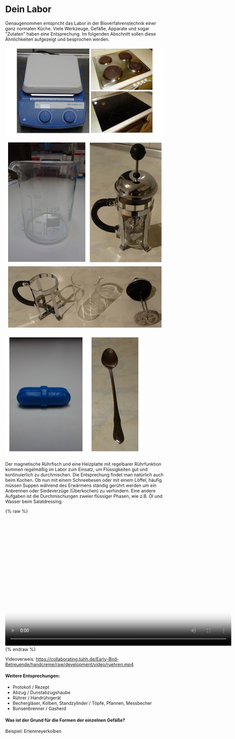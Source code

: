 # Dein Labor

Genaugenommen entspricht das Labor in der Bioverfahrenstechnik einer ganz normalen Küche. Viele Werkzeuge, Gefäße, Apparate und sogar "Zutaten" haben eine Entsprechung. Im folgenden Abschnitt sollen diese Ähnlichkeiten aufgezeigt und besprochen werden.

![Vergleich von Heizplatten aus dem Labor (links) und in der heimischen Küche (rechts, Kochplatte oder Ceranfeld). Fotos aufgenommen vom Institut für Technische Biokatalyse.](./abb/labor/kochplatteVgl.jpg)

![Vergleich eines Labor-Becherglases (oben links) und eines hitzebeständigen Becherglases einer Press-Stempelkaffeekanne. Zusammengesetzt (oben rechts) und auseinander gebaut (unten). Fotos aufgenommen vom Institut für Technische Biokatalyse.](./abb/labor/VglBecherglas.jpg)

![Vergleich eines Rührstücks ("Rührfisch") für den Laboreinsatz (links) und Rührhilfe (Löffel) aus der heimischen Küche (rechts). Fotos aufgenommen vom Institut für Technische Biokatalyse.](./abb/labor/VglRuehrer.jpg)

Der magnetische Rührfisch und eine Heizplatte mit regelbarer Rührfunktion kommen
regelmäßig im Labor zum Einsatz, um Flüssigkeiten gut und kontinuierlich zu durchmischen.
Die Entsprechung findet man natürlich auch beim Kochen. Ob nun mit einem Schneebesen oder mit einem Löffel,
häufig müssen Suppen während des Erwärmens ständig gerührt werden um ein Anbrennen oder Siedeverzüge (Überkochen) zu verhindern.
Eine andere Aufgaben ist die Durchmischungen zweier flüssiger Phasen, wie z.B. Öl und Wasser beim Salatdressing.


{% raw %}
<div class="videoWrapper">
  <video id="my-video" class="video-js" controls preload="auto" width="720" height="405"
  poster="./video/ruehren.png" data-setup="{}">
  <source src="./video/ruehren.mp4" type='video/mp4'>
  <source src="./video/ruehren.webm" type='video/webm'>
  <p class="vjs-no-js">
    To view this video please enable JavaScript, and consider upgrading to a web browser that
    <a href="http://videojs.com/html5-video-support/" target="_blank">supports HTML5 video</a>
  </p>
  </video>
  </div>
{% endraw %}

<p class="videocaption">Videoverweis: <a href="https://collaborating.tuhh.de/Early-Bird-Betreuende/handcreme/raw/development/video/ruehren.mp4" target="_blank">https://collaborating.tuhh.de/Early-Bird-Betreuende/handcreme/raw/development/video/ruehren.mp4
</a></p>


#### Weitere Entsprechungen:

   - Protokoll / Rezept
   - Abzug / Dunstabzugshaube
   - Rührer / Handrührgerät
   - Bechergläser, Kolben, Standzylinder / Töpfe, Pfannen, Messbecher
   - Bunsenbrenner / Gasherd


  #### Was ist der Grund für die Formen der einzelnen Gefäße?
  Beispiel: Erlenmeyerkolben
